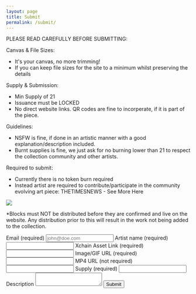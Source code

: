 ```yaml
---
layout: page
title: Submit
permalink: /submit/
---
```


PLEASE READ CAREFULLY BEFORE SUBMITTING:

Canvas & File Sizes:
- It's your canvas, no more trimming!
- If you can keep file sizes for the site to a minimum whilst preserving the details

Supply & Submission:
- Min Supply of 21
- Issuance must be LOCKED
- No direct website links. QR codes are fine to incorperate, if it is part of the piece.

Guidelines:
- NSFW is fine, if done in an artistic manner with a good explanation/description included.
- Burnt supplies is fine, we just ask for no burning lower than 21 to respect the collection community and other artists.

Required to submit:
- Currently there is no token burn required
- Instead artist are required to contribute/participate in the community evolving art piece: THETIMESNEWS - See More Here

<img src="https://bafybeid56ngwqopaj2afzil5ohdqligfcsz65rqccmxocidrfkzcw44tsy.ipfs.nftstorage.link/" max-width="100%" height="auto">

*Blocks must NOT be distributed before they are confirmed and live on the website. Any distribution prior to this will result in the work not being added to the collection.

<form
  action="https://usebasin.com/f/17f8ff352369"
  method="POST"
  enctype="multipart/form-data"
  id="submisions"
>
<label for="email">Email <span class="small">(required)</span></label>
<input type="email" name="email" placeholder="john@doe.com" required />
<label for="text">Artist name <span class="small">(required)</span></label>
<input type="text" name="Artist Name" />
<label for="text">Xchain Asset Link <span class="small">(required)</span></label>
<input type="text" name="Asset Link" />
<label for="text">Image/GIF URL <span class="small">(required)</span></label>
<input type="text" name="Image/GIF URL" />
<label for="text">MP4 URL <span class="small">(not required)</span></label>
<input type="text" name="MP4 URL" />
<label for="text">Supply <span class="small">(required)</span></label>
<input type="text" name="Token Supply" />
<label for="message">Description</label>
    <textarea name="message"></textarea>
<button type="submit" id="form-button">Submit</button>
<div id="form-message"></div>
</form>

<script type="text/javascript">
var form = document.getElementById("my-contact-form");
var formMessage = document.getElementById("form-button");
var formButton = document.getElementById("form-button");
form.onsubmit = function(event) {
  event.preventDefault();

  if (confirm("Please make sure your submission is correct") == true) {
    formMessage.innerHTML = "Sending...";
    formMessage.disabled = true;
    var formData = new FormData(form);
    var xhr = new XMLHttpRequest();
    xhr.open("POST", form.action, true);
    xhr.onload = function(e) {
      console.log(xhr);
      if (xhr.status === 200) {
        formMessage.innerHTML = "Thank you!";
      } else {
        formMessage.innerHTML = "Please try again!"
        formMessage.disabled = false;
      }
    };
    xhr.send(formData);
  }
};
</script>
